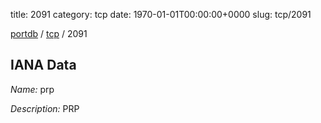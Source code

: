 title: 2091
category: tcp
date: 1970-01-01T00:00:00+0000
slug: tcp/2091

[portdb](/) / [tcp](/category/tcp.html) / 2091


## IANA Data

_Name:_ prp

_Description:_ PRP

